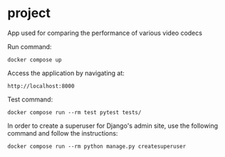 # project

App used for comparing the performance of various video codecs

Run command:

    docker compose up


Access the application by navigating at:

    http://localhost:8000


Test command:

    docker compose run --rm test pytest tests/

In order to create a superuser for Django's admin site, use the following command and follow the instructions:

    docker compose run --rm python manage.py createsuperuser
